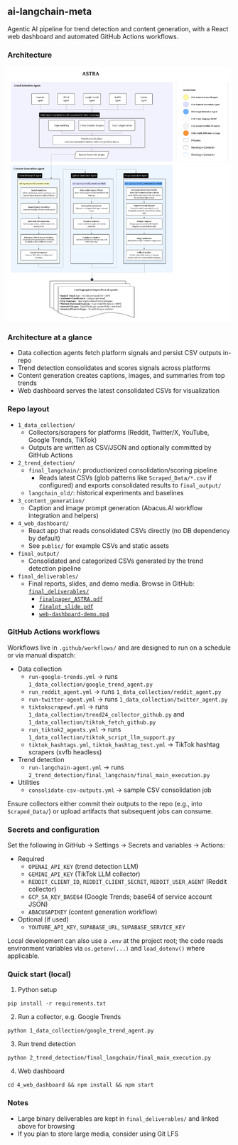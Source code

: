 ## ai-langchain-meta

Agentic AI pipeline for trend detection and content generation, with a React web dashboard and automated GitHub Actions workflows.

### Architecture
![System Architecture](0_ASTRA_system_architecture.png)

### Architecture at a glance
- Data collection agents fetch platform signals and persist CSV outputs in-repo
- Trend detection consolidates and scores signals across platforms
- Content generation creates captions, images, and summaries from top trends
- Web dashboard serves the latest consolidated CSVs for visualization

### Repo layout
- `1_data_collection/`
  - Collectors/scrapers for platforms (Reddit, Twitter/X, YouTube, Google Trends, TikTok)
  - Outputs are written as CSV/JSON and optionally committed by GitHub Actions
- `2_trend_detection/`
  - `final_langchain/`: productionized consolidation/scoring pipeline
    - Reads latest CSVs (glob patterns like `Scraped_Data/*.csv` if configured) and exports consolidated results to `final_output/`
  - `langchain_old/`: historical experiments and baselines
- `3_content_generation/`
  - Caption and image prompt generation (Abacus.AI workflow integration and helpers)
- `4_web_dashboard/`
  - React app that reads consolidated CSVs directly (no DB dependency by default)
  - See `public/` for example CSVs and static assets
- `final_output/`
  - Consolidated and categorized CSVs generated by the trend detection pipeline
- `final_deliverables/`
  - Final reports, slides, and demo media. Browse in GitHub: [`final_deliverables/`](final_deliverables/)
    - [`finalpaper_ASTRA.pdf`](final_deliverables/finalpaper_ASTRA.pdf)
    - [`finalpt_slide.pdf`](final_deliverables/finalpt_slide.pdf)
    - [`web-dashboard-demo.mp4`](final_deliverables/web-dashboard-demo.mp4)


### GitHub Actions workflows
Workflows live in `.github/workflows/` and are designed to run on a schedule or via manual dispatch:
- Data collection
  - `run-google-trends.yml` → runs `1_data_collection/google_trend_agent.py`
  - `run_reddit_agent.yml` → runs `1_data_collection/reddit_agent.py`
  - `run-twitter-agent.yml` → runs `1_data_collection/twitter_agent.py`
  - `tiktokscrapewf.yml` → runs `1_data_collection/trend24_collector_github.py` and `1_data_collection/tiktok_fetch_github.py`
  - `run_tiktok2_agents.yml` → runs `1_data_collection/tiktok_script_llm_support.py`
  - `tiktok_hashtags.yml`, `tiktok_hashtag_test.yml` → TikTok hashtag scrapers (xvfb headless)
- Trend detection
  - `run-langchain-agent.yml` → runs `2_trend_detection/final_langchain/final_main_execution.py`
- Utilities
  - `consolidate-csv-outputs.yml` → sample CSV consolidation job

Ensure collectors either commit their outputs to the repo (e.g., into `Scraped_Data/`) or upload artifacts that subsequent jobs can consume.

### Secrets and configuration
Set the following in GitHub → Settings → Secrets and variables → Actions:
- Required
  - `OPENAI_API_KEY` (trend detection LLM)
  - `GEMINI_API_KEY` (TikTok LLM collector)
  - `REDDIT_CLIENT_ID`, `REDDIT_CLIENT_SECRET`, `REDDIT_USER_AGENT` (Reddit collector)
  - `GCP_SA_KEY_BASE64` (Google Trends; base64 of service account JSON)
  - `ABACUSAPIKEY` (content generation workflow)
- Optional (if used)
  - `YOUTUBE_API_KEY`, `SUPABASE_URL`, `SUPABASE_SERVICE_KEY`

Local development can also use a `.env` at the project root; the code reads environment variables via `os.getenv(...)` and `load_dotenv()` where applicable.

### Quick start (local)
1) Python setup
```
pip install -r requirements.txt
```
2) Run a collector, e.g. Google Trends
```
python 1_data_collection/google_trend_agent.py
```
3) Run trend detection
```
python 2_trend_detection/final_langchain/final_main_execution.py
```
4) Web dashboard
```
cd 4_web_dashboard && npm install && npm start
```

### Notes
- Large binary deliverables are kept in `final_deliverables/` and linked above for browsing
- If you plan to store large media, consider using Git LFS
